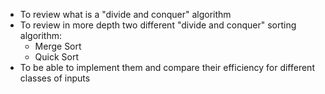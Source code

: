 - To review what is a "divide and conquer" algorithm
- To review in more depth two different "divide and conquer" sorting algorithm:
	- Merge Sort
	- Quick Sort
- To be able to implement them and compare their efficiency for different classes of inputs
